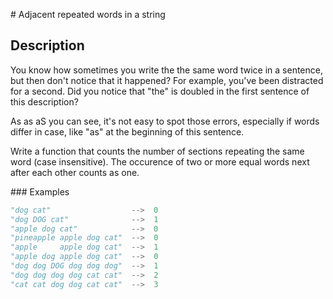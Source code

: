 # Adjacent repeated words in a string

## Description

You know how sometimes you write the the same word twice in a sentence, but then don't notice that it happened? For example, you've been distracted for a second. Did you notice that "the" is doubled in the first sentence of this description?

As as aS you can see, it's not easy to spot those errors, especially if words differ in case, like "as" at the beginning of this sentence.

Write a function that counts the number of sections repeating the same word (case insensitive). The occurence of two or more equal words next after each other counts as one.

### Examples

```python
"dog cat"                  -->  0
"dog DOG cat"              -->  1
"apple dog cat"            -->  0
"pineapple apple dog cat"  -->  0
"apple     apple dog cat"  -->  1
"apple dog apple dog cat"  -->  0
"dog dog DOG dog dog dog"  -->  1
"dog dog dog dog cat cat"  -->  2
"cat cat dog dog cat cat"  -->  3
```
